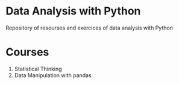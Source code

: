 # Data Analysis with Python
Repository of resourses and exercices of data analysis with Python
# Courses
1. Statistical Thinking
2. Data Manipulation with pandas
